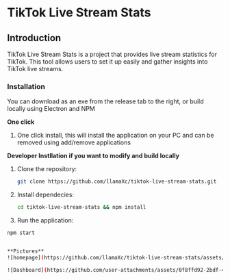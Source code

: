 # TikTok Live Stream Stats

## Introduction
TikTok Live Stream Stats is a project that provides live stream statistics for TikTok. This tool allows users to set it up easily and gather insights into TikTok live streams.

### Installation
You can download as an exe from the release tab to the right, or build locally using Electron and NPM

**One click**
1. One click install, this will install the application on your PC and can be removed using add/remove applications

**Developer Instllation if you want to modify and build locally**
1. Clone the repository:

   ```bash
   git clone https://github.com/llamaXc/tiktok-live-stream-stats.git
   ```
2. Install dependecies:
   ```bash
   cd tiktok-live-stream-stats && npm install

3. Run the application:
  ```bash
  npm start


**Pictures**
![homepage](https://github.com/llamaXc/tiktok-live-stream-stats/assets/11560596/a1253cd1-a72a-40fa-bea8-f5ee329884ef)

![Dashboard](https://github.com/user-attachments/assets/0f8ffd92-2bdf-4742-8c77-517af4eead89)
